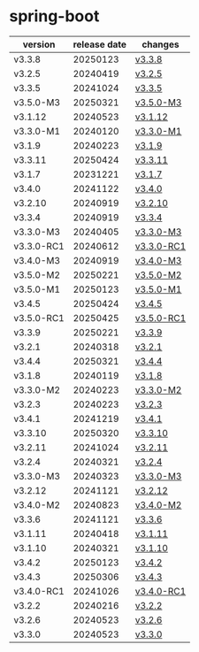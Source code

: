 # spring-boot	


|version|release date|changes|
|---|---|---|
|v3.3.8|20250123|[v3.3.8](./v3.3.8-20250123.md)|
|v3.2.5|20240419|[v3.2.5](./v3.2.5-20240419.md)|
|v3.3.5|20241024|[v3.3.5](./v3.3.5-20241024.md)|
|v3.5.0-M3|20250321|[v3.5.0-M3](./v3.5.0-M3-20250321.md)|
|v3.1.12|20240523|[v3.1.12](./v3.1.12-20240523.md)|
|v3.3.0-M1|20240120|[v3.3.0-M1](./v3.3.0-M1-20240120.md)|
|v3.1.9|20240223|[v3.1.9](./v3.1.9-20240223.md)|
|v3.3.11|20250424|[v3.3.11](./v3.3.11-20250424.md)|
|v3.1.7|20231221|[v3.1.7](./v3.1.7-20231221.md)|
|v3.4.0|20241122|[v3.4.0](./v3.4.0-20241122.md)|
|v3.2.10|20240919|[v3.2.10](./v3.2.10-20240919.md)|
|v3.3.4|20240919|[v3.3.4](./v3.3.4-20240919.md)|
|v3.3.0-M3|20240405|[v3.3.0-M3](./v3.3.0-M3-20240405.md)|
|v3.3.0-RC1|20240612|[v3.3.0-RC1](./v3.3.0-RC1-20240612.md)|
|v3.4.0-M3|20240919|[v3.4.0-M3](./v3.4.0-M3-20240919.md)|
|v3.5.0-M2|20250221|[v3.5.0-M2](./v3.5.0-M2-20250221.md)|
|v3.5.0-M1|20250123|[v3.5.0-M1](./v3.5.0-M1-20250123.md)|
|v3.4.5|20250424|[v3.4.5](./v3.4.5-20250424.md)|
|v3.5.0-RC1|20250425|[v3.5.0-RC1](./v3.5.0-RC1-20250425.md)|
|v3.3.9|20250221|[v3.3.9](./v3.3.9-20250221.md)|
|v3.2.1|20240318|[v3.2.1](./v3.2.1-20240318.md)|
|v3.4.4|20250321|[v3.4.4](./v3.4.4-20250321.md)|
|v3.1.8|20240119|[v3.1.8](./v3.1.8-20240119.md)|
|v3.3.0-M2|20240223|[v3.3.0-M2](./v3.3.0-M2-20240223.md)|
|v3.2.3|20240223|[v3.2.3](./v3.2.3-20240223.md)|
|v3.4.1|20241219|[v3.4.1](./v3.4.1-20241219.md)|
|v3.3.10|20250320|[v3.3.10](./v3.3.10-20250320.md)|
|v3.2.11|20241024|[v3.2.11](./v3.2.11-20241024.md)|
|v3.2.4|20240321|[v3.2.4](./v3.2.4-20240321.md)|
|v3.3.0-M3|20240323|[v3.3.0-M3](./v3.3.0-M3-20240323.md)|
|v3.2.12|20241121|[v3.2.12](./v3.2.12-20241121.md)|
|v3.4.0-M2|20240823|[v3.4.0-M2](./v3.4.0-M2-20240823.md)|
|v3.3.6|20241121|[v3.3.6](./v3.3.6-20241121.md)|
|v3.1.11|20240418|[v3.1.11](./v3.1.11-20240418.md)|
|v3.1.10|20240321|[v3.1.10](./v3.1.10-20240321.md)|
|v3.4.2|20250123|[v3.4.2](./v3.4.2-20250123.md)|
|v3.4.3|20250306|[v3.4.3](./v3.4.3-20250306.md)|
|v3.4.0-RC1|20241026|[v3.4.0-RC1](./v3.4.0-RC1-20241026.md)|
|v3.2.2|20240216|[v3.2.2](./v3.2.2-20240216.md)|
|v3.2.6|20240523|[v3.2.6](./v3.2.6-20240523.md)|
|v3.3.0|20240523|[v3.3.0](./v3.3.0-20240523.md)|
